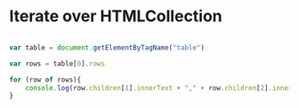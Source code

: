 # Iterate over HTMLCollection

```javascript

var table = document.getElementByTagName("table")

var rows = table[0].rows

for (row of rows){
    console.log(row.children[1].innerText + "," + row.children[2].innerText + "," + row.children[3].innerText)
}
```
